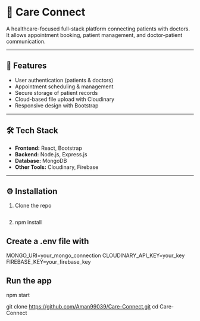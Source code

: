 # 🏥 Care Connect

A healthcare-focused full-stack platform connecting patients with doctors.  
It allows appointment booking, patient management, and doctor-patient communication.

---

## 🚀 Features
- User authentication (patients & doctors)
- Appointment scheduling & management
- Secure storage of patient records
- Cloud-based file upload with Cloudinary
- Responsive design with Bootstrap

---

## 🛠️ Tech Stack
- **Frontend:** React, Bootstrap
- **Backend:** Node.js, Express.js
- **Database:** MongoDB
- **Other Tools:** Cloudinary, Firebase

---

## ⚙️ Installation
1. Clone the repo  
   ```bash
2. npm install

## Create a .env file with
MONGO_URI=your_mongo_connection
CLOUDINARY_API_KEY=your_key
FIREBASE_KEY=your_firebase_key

## Run the app
npm start



  git clone https://github.com/Aman99039/Care-Connect.git
   cd Care-Connect
